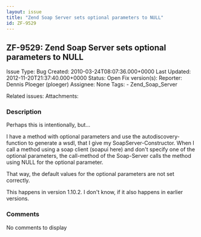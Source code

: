 ```yaml
---
layout: issue
title: "Zend Soap Server sets optional parameters to NULL"
id: ZF-9529
---
```


ZF-9529: Zend Soap Server sets optional parameters to NULL
----------------------------------------------------------

 Issue Type: Bug Created: 2010-03-24T08:07:36.000+0000 Last Updated: 2012-11-20T21:37:40.000+0000 Status: Open Fix version(s): 
 Reporter:  Dennis Ploeger (ploeger)  Assignee:  None  Tags: - Zend\_Soap\_Server
 
 Related issues: 
 Attachments: 
### Description

Perhaps this is intentionally, but...

I have a method with optional parameters and use the autodiscovery-function to generate a wsdl, that I give my SoapServer-Constructor. When I call a method using a soap client (soapui here) and don't specify one of the optional parameters, the call-method of the Soap-Server calls the method using NULL for the optional parameter.

That way, the default values for the optional parameters are not set correctly.

This happens in version 1.10.2. I don't know, if it also happens in earlier versions.

 

 

### Comments

No comments to display